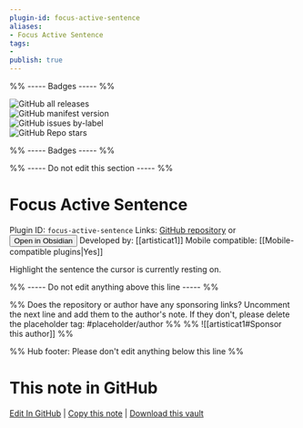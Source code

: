 ```yaml
---
plugin-id: focus-active-sentence
aliases:
- Focus Active Sentence
tags: 
- 
publish: true
---
```


%% ----- Badges ----- %%

![GitHub all releases](https://img.shields.io/github/downloads/artisticat1/focus-active-sentence/total?color=573E7A&logo=github&style=for-the-badge)   
![GitHub manifest version](https://img.shields.io/github/manifest-json/v/artisticat1/focus-active-sentence?color=573E7A&logo=github&style=for-the-badge)   
![GitHub issues by-label](https://img.shields.io/github/issues/artisticat1/focus-active-sentence/help%20wanted?color=573E7A&logo=github&style=for-the-badge)   
![GitHub Repo stars](https://img.shields.io/github/stars/artisticat1/focus-active-sentence?color=573E7A&logo=github&style=for-the-badge)

%% ----- Badges ----- %%

%% ----- Do not edit this section ----- %%

# Focus Active Sentence

Plugin ID: `focus-active-sentence`
Links: [GitHub repository](https://github.com/artisticat1/focus-active-sentence) or [<button id=HH>Open in Obsidian</button>](obsidian://show-plugin?id=focus-active-sentence)
Developed by: [[artisticat1]]
Mobile compatible: [[Mobile-compatible plugins|Yes]]

Highlight the sentence the cursor is currently resting on.

%% ----- Do not edit anything above this line ----- %% 

%% Does the repository or author have any sponsoring links? Uncomment the next line and add them to the author's note. If they don't, please delete the placeholder tag: #placeholder/author %%
%% ![[artisticat1#Sponsor this author]] %%

%% Hub footer: Please don't edit anything below this line %%

# This note in GitHub

<span class="git-footer">[Edit In GitHub](https://github.dev/obsidian-community/obsidian-hub/blob/main/02%20-%20Community%20Expansions/02.05%20All%20Community%20Expansions/Plugins/focus-active-sentence.md "git-hub-edit-note") | [Copy this note](https://raw.githubusercontent.com/obsidian-community/obsidian-hub/main/02%20-%20Community%20Expansions/02.05%20All%20Community%20Expansions/Plugins/focus-active-sentence.md "git-hub-copy-note") | [Download this vault](https://github.com/obsidian-community/obsidian-hub/archive/refs/heads/main.zip "git-hub-download-vault") </span>
